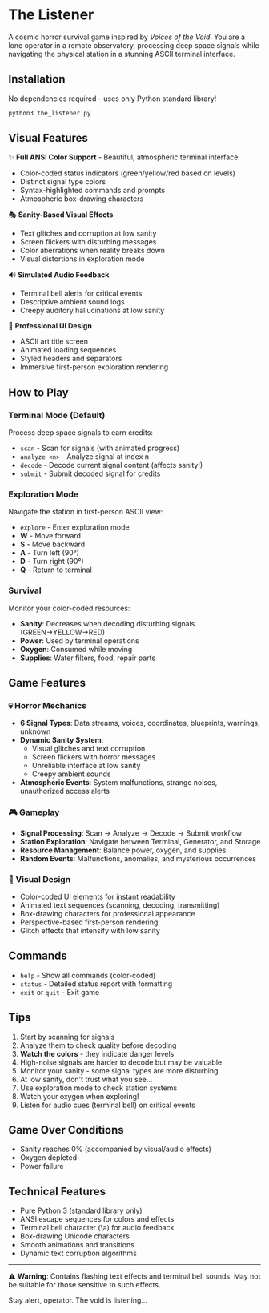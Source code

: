 # The Listener

A cosmic horror survival game inspired by *Voices of the Void*. You are a lone operator in a remote observatory, processing deep space signals while navigating the physical station in a stunning ASCII terminal interface.

## Installation

No dependencies required - uses only Python standard library!

```bash
python3 the_listener.py
```

## Visual Features

✨ **Full ANSI Color Support** - Beautiful, atmospheric terminal interface
- Color-coded status indicators (green/yellow/red based on levels)
- Distinct signal type colors
- Syntax-highlighted commands and prompts
- Atmospheric box-drawing characters

🎭 **Sanity-Based Visual Effects**
- Text glitches and corruption at low sanity
- Screen flickers with disturbing messages
- Color aberrations when reality breaks down
- Visual distortions in exploration mode

🔊 **Simulated Audio Feedback**
- Terminal bell alerts for critical events
- Descriptive ambient sound logs
- Creepy auditory hallucinations at low sanity

🎨 **Professional UI Design**
- ASCII art title screen
- Animated loading sequences
- Styled headers and separators
- Immersive first-person exploration rendering

## How to Play

### Terminal Mode (Default)
Process deep space signals to earn credits:
- `scan` - Scan for signals (with animated progress)
- `analyze <n>` - Analyze signal at index n  
- `decode` - Decode current signal content (affects sanity!)
- `submit` - Submit decoded signal for credits

### Exploration Mode
Navigate the station in first-person ASCII view:
- `explore` - Enter exploration mode
- **W** - Move forward
- **S** - Move backward
- **A** - Turn left (90°)
- **D** - Turn right (90°)
- **Q** - Return to terminal

### Survival
Monitor your color-coded resources:
- **Sanity**: Decreases when decoding disturbing signals (GREEN→YELLOW→RED)
- **Power**: Used by terminal operations
- **Oxygen**: Consumed while moving
- **Supplies**: Water filters, food, repair parts

## Game Features

### 💀 Horror Mechanics
- **6 Signal Types**: Data streams, voices, coordinates, blueprints, warnings, unknown
- **Dynamic Sanity System**: 
  - Visual glitches and text corruption
  - Screen flickers with horror messages
  - Unreliable interface at low sanity
  - Creepy ambient sounds
- **Atmospheric Events**: System malfunctions, strange noises, unauthorized access alerts

### 🎮 Gameplay
- **Signal Processing**: Scan → Analyze → Decode → Submit workflow
- **Station Exploration**: Navigate between Terminal, Generator, and Storage
- **Resource Management**: Balance power, oxygen, and supplies
- **Random Events**: Malfunctions, anomalies, and mysterious occurrences

### 🎨 Visual Design
- Color-coded UI elements for instant readability
- Animated text sequences (scanning, decoding, transmitting)
- Box-drawing characters for professional appearance
- Perspective-based first-person rendering
- Glitch effects that intensify with low sanity

## Commands

- `help` - Show all commands (color-coded)
- `status` - Detailed status report with formatting
- `exit` or `quit` - Exit game

## Tips

1. Start by scanning for signals
2. Analyze them to check quality before decoding
3. **Watch the colors** - they indicate danger levels
4. High-noise signals are harder to decode but may be valuable
5. Monitor your sanity - some signal types are more disturbing
6. At low sanity, don't trust what you see...
7. Use exploration mode to check station systems
8. Watch your oxygen when exploring!
9. Listen for audio cues (terminal bell) on critical events

## Game Over Conditions

- Sanity reaches 0% (accompanied by visual/audio effects)
- Oxygen depleted
- Power failure

## Technical Features

- Pure Python 3 (standard library only)
- ANSI escape sequences for colors and effects
- Terminal bell character (\a) for audio feedback
- Box-drawing Unicode characters
- Smooth animations and transitions
- Dynamic text corruption algorithms

---

⚠️ **Warning**: Contains flashing text effects and terminal bell sounds. May not be suitable for those sensitive to such effects.

Stay alert, operator. The void is listening...

